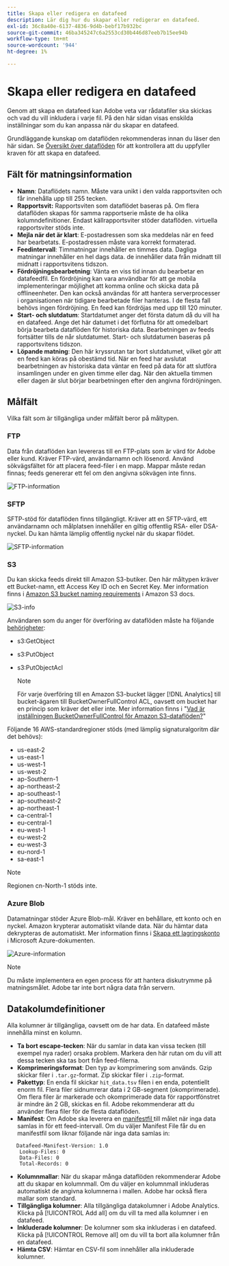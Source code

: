 ```yaml
---
title: Skapa eller redigera en datafeed
description: Lär dig hur du skapar eller redigerar en datafeed.
exl-id: 36c8a40e-6137-4836-9d4b-bebf17b932bc
source-git-commit: 46ba345247c6a2553cd30b446d87eeb7b15ee94b
workflow-type: tm+mt
source-wordcount: '944'
ht-degree: 1%

---
```


# Skapa eller redigera en datafeed

Genom att skapa en datafeed kan Adobe veta var rådatafiler ska skickas och vad du vill inkludera i varje fil. På den här sidan visas enskilda inställningar som du kan anpassa när du skapar en datafeed.

Grundläggande kunskap om dataflöden rekommenderas innan du läser den här sidan. Se [Översikt över dataflöden](data-feed-overview.md) för att kontrollera att du uppfyller kraven för att skapa en datafeed.

## Fält för matningsinformation

* **Namn**: Dataflödets namn. Måste vara unikt i den valda rapportsviten och får innehålla upp till 255 tecken.
* **Rapportsvit:** Rapportsviten som dataflödet baseras på. Om flera dataflöden skapas för samma rapportserie måste de ha olika kolumndefinitioner. Endast källrapportsviter stöder dataflöden. virtuella rapportsviter stöds inte.
* **Mejla när det är klart**: E-postadressen som ska meddelas när en feed har bearbetats. E-postadressen måste vara korrekt formaterad.
* **Feedintervall**: Timmatningar innehåller en timmes data. Dagliga matningar innehåller en hel dags data. de innehåller data från midnatt till midnatt i rapportsvitens tidszon.
* **Fördröjningsbearbetning**: Vänta en viss tid innan du bearbetar en datafeedfil. En fördröjning kan vara användbar för att ge mobila implementeringar möjlighet att komma online och skicka data på offlineenheter. Den kan också användas för att hantera serverprocesser i organisationen när tidigare bearbetade filer hanteras. I de flesta fall behövs ingen fördröjning. En feed kan fördröjas med upp till 120 minuter.
* **Start- och slutdatum**: Startdatumet anger det första datum då du vill ha en datafeed. Ange det här datumet i det förflutna för att omedelbart börja bearbeta dataflöden för historiska data. Bearbetningen av feeds fortsätter tills de når slutdatumet. Start- och slutdatumen baseras på rapportsvitens tidszon.
* **Löpande matning**: Den här kryssrutan tar bort slutdatumet, vilket gör att en feed kan köras på obestämd tid. När en feed har avslutat bearbetningen av historiska data väntar en feed på data för att slutföra insamlingen under en given timme eller dag. När den aktuella timmen eller dagen är slut börjar bearbetningen efter den angivna fördröjningen.

## Målfält

Vilka fält som är tillgängliga under målfält beror på måltypen.

### FTP

Data från dataflöden kan levereras till en FTP-plats som är värd för Adobe eller kund. Kräver FTP-värd, användarnamn och lösenord. Använd sökvägsfältet för att placera feed-filer i en mapp. Mappar måste redan finnas; feeds genererar ett fel om den angivna sökvägen inte finns.

![FTP-information](assets/dest-ftp.jpg)

### SFTP

SFTP-stöd för dataflöden finns tillgängligt. Kräver att en SFTP-värd, ett användarnamn och målplatsen innehåller en giltig offentlig RSA- eller DSA-nyckel. Du kan hämta lämplig offentlig nyckel när du skapar flödet.

![SFTP-information](assets/dest-sftp.jpg)

### S3

Du kan skicka feeds direkt till Amazon S3-butiker. Den här måltypen kräver ett Bucket-namn, ett Access Key ID och en Secret Key. Mer information finns i [Amazon S3 bucket naming requirements](https://docs.aws.amazon.com/awscloudtrail/latest/userguide/cloudtrail-s3-bucket-naming-requirements.html) i Amazon S3 docs.

![S3-info](assets/dest-s3.jpg)

Användaren som du anger för överföring av dataflöden måste ha följande [behörigheter](https://docs.aws.amazon.com/AmazonS3/latest/API/API_Operations_Amazon_Simple_Storage_Service.html):

* s3:GetObject
* s3:PutObject
* s3:PutObjectAcl

   >[!NOTE]
   >
   >För varje överföring till en Amazon S3-bucket lägger [!DNL Analytics] till bucket-ägaren till BucketOwnerFullControl ACL, oavsett om bucket har en princip som kräver det eller inte. Mer information finns i &quot;[Vad är inställningen BucketOwnerFullControl för Amazon S3-dataflöden?](df-faq.md#BucketOwnerFullControl)&quot;

Följande 16 AWS-standardregioner stöds (med lämplig signaturalgoritm där det behövs):

* us-east-2
* us-east-1
* us-west-1
* us-west-2
* ap-Southern-1
* ap-northeast-2
* ap-southeast-1
* ap-southeast-2
* ap-northeast-1
* ca-central-1
* eu-central-1
* eu-west-1
* eu-west-2
* eu-west-3
* eu-nord-1
* sa-east-1

>[!NOTE]
>
>Regionen cn-North-1 stöds inte.

### Azure Blob

Datamatningar stöder Azure Blob-mål. Kräver en behållare, ett konto och en nyckel. Amazon krypterar automatiskt vilande data. När du hämtar data dekrypteras de automatiskt. Mer information finns i [Skapa ett lagringskonto](https://docs.microsoft.com/en-us/azure/storage/common/storage-quickstart-create-account?tabs=azure-portal#view-and-copy-storage-access-keys) i Microsoft Azure-dokumenten.

![Azure-information](assets/azure.png)

>[!NOTE]
>
>Du måste implementera en egen process för att hantera diskutrymme på matningsmålet. Adobe tar inte bort några data från servern.

## Datakolumdefinitioner

Alla kolumner är tillgängliga, oavsett om de har data. En datafeed måste innehålla minst en kolumn.

* **Ta bort escape-tecken**: När du samlar in data kan vissa tecken (till exempel nya rader) orsaka problem. Markera den här rutan om du vill att dessa tecken ska tas bort från feed-filerna.
* **Komprimeringsformat**: Den typ av komprimering som används. Gzip skickar filer i `.tar.gz`-format. Zip skickar filer i `.zip`-format.
* **Pakettyp**: En enda fil skickar  `hit_data.tsv` filen i en enda, potentiellt enorm fil. Flera filer sidnumrerar data i 2 GB-segment (okomprimerade). Om flera filer är markerade och okomprimerade data för rapportfönstret är mindre än 2 GB, skickas en fil. Adobe rekommenderar att du använder flera filer för de flesta dataflöden.
* **Manifest**: Om Adobe ska leverera en  [manifestfil ](c-df-contents/datafeeds-contents.md#feed-manifest) till målet när inga data samlas in för ett feed-intervall. Om du väljer Manifest File får du en manifestfil som liknar följande när inga data samlas in:

```text
   Datafeed-Manifest-Version: 1.0
    Lookup-Files: 0
    Data-Files: 0
    Total-Records: 0
```

* **Kolumnmallar**: När du skapar många dataflöden rekommenderar Adobe att du skapar en kolumnmall. Om du väljer en kolumnmall inkluderas automatiskt de angivna kolumnerna i mallen. Adobe har också flera mallar som standard.
* **Tillgängliga kolumner**: Alla tillgängliga datakolumner i Adobe Analytics. Klicka på [!UICONTROL Add all] om du vill ta med alla kolumner i en datafeed.
* **Inkluderade kolumner**: De kolumner som ska inkluderas i en datafeed. Klicka på [!UICONTROL Remove all] om du vill ta bort alla kolumner från en datafeed.
* **Hämta CSV**: Hämtar en CSV-fil som innehåller alla inkluderade kolumner.
